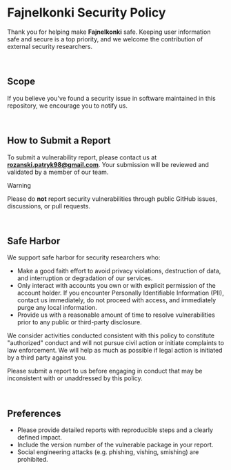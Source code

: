 # FajneIkonki Security Policy

Thank you for helping make **FajneIkonki** safe. Keeping user information safe and secure is a top priority, and we welcome the contribution of external security researchers.

<br>

## Scope

If you believe you've found a security issue in software maintained in this repository, we encourage you to notify us.

<br>

## How to Submit a Report

To submit a vulnerability report, please contact us at **rozanski.patryk98@gmail.com**. Your submission will be reviewed and validated by a member of our team.

> [!WARNING]  
> Please do **not** report security vulnerabilities through public GitHub issues, discussions, or pull requests.

<br>

## Safe Harbor

We support safe harbor for security researchers who:

* Make a good faith effort to avoid privacy violations, destruction of data, and interruption or degradation of our services.
* Only interact with accounts you own or with explicit permission of the account holder. If you encounter Personally Identifiable Information (PII), contact us immediately, do not proceed with access, and immediately purge any local information.
* Provide us with a reasonable amount of time to resolve vulnerabilities prior to any public or third-party disclosure.

We consider activities conducted consistent with this policy to constitute "authorized" conduct and will not pursue civil action or initiate complaints to law enforcement. We will help as much as possible if legal action is initiated by a third party against you.

Please submit a report to us before engaging in conduct that may be inconsistent with or unaddressed by this policy.

<br>

## Preferences

* Please provide detailed reports with reproducible steps and a clearly defined impact.
* Include the version number of the vulnerable package in your report.
* Social engineering attacks (e.g. phishing, vishing, smishing) are prohibited.
